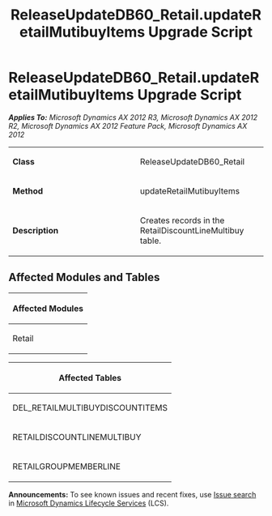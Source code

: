 ﻿---
title: ReleaseUpdateDB60_Retail.updateRetailMutibuyItems Upgrade Script
TOCTitle: ReleaseUpdateDB60_Retail.updateRetailMutibuyItems Upgrade Script
ms:assetid: 79b769c8-5146-c55c-f69e-4bd06b5b75ab
ms:mtpsurl: https://msdn.microsoft.com/en-us/library/JJ719411(v=AX.60)
ms:contentKeyID: 49709201
ms.date: 05/18/2015
mtps_version: v=AX.60
---

# ReleaseUpdateDB60\_Retail.updateRetailMutibuyItems Upgrade Script 


_**Applies To:** Microsoft Dynamics AX 2012 R3, Microsoft Dynamics AX 2012 R2, Microsoft Dynamics AX 2012 Feature Pack, Microsoft Dynamics AX 2012_

<table>
<colgroup>
<col style="width: 50%" />
<col style="width: 50%" />
</colgroup>
<tbody>
<tr class="odd">
<td><p><strong>Class</strong></p></td>
<td><p>ReleaseUpdateDB60_Retail</p></td>
</tr>
<tr class="even">
<td><p><strong>Method</strong></p></td>
<td><p>updateRetailMutibuyItems</p></td>
</tr>
<tr class="odd">
<td><p><strong>Description</strong></p></td>
<td><p>Creates records in the RetailDiscountLineMultibuy table.</p></td>
</tr>
</tbody>
</table>


## Affected Modules and Tables

<table>
<colgroup>
<col style="width: 100%" />
</colgroup>
<thead>
<tr class="header">
<th><p>Affected Modules</p></th>
</tr>
</thead>
<tbody>
<tr class="odd">
<td><p>Retail</p></td>
</tr>
</tbody>
</table>


<table>
<colgroup>
<col style="width: 100%" />
</colgroup>
<thead>
<tr class="header">
<th><p>Affected Tables</p></th>
</tr>
</thead>
<tbody>
<tr class="odd">
<td><p>DEL_RETAILMULTIBUYDISCOUNTITEMS</p></td>
</tr>
<tr class="even">
<td><p>RETAILDISCOUNTLINEMULTIBUY</p></td>
</tr>
<tr class="odd">
<td><p>RETAILGROUPMEMBERLINE</p></td>
</tr>
</tbody>
</table>

  
**Announcements:** To see known issues and recent fixes, use [Issue search](http://go.microsoft.com/fwlink/?linkid=389258) in [Microsoft Dynamics Lifecycle Services](http://go.microsoft.com/fwlink/?linkid=306505) (LCS).


